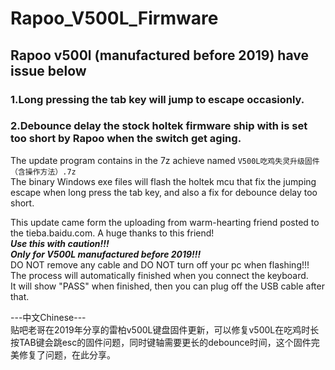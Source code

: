 # Rapoo_V500L_Firmware
## Rapoo v500l (manufactured before 2019) have issue below
### 1.Long pressing the tab key will jump to escape occasionly.
### 2.Debounce delay the stock holtek firmware ship with is set too short by Rapoo when the switch get aging.

The update program contains in the 7z achieve named `V500L吃鸡失灵升级固件（含操作方法）.7z`  
The binary Windows exe files will flash the holtek mcu that fix the jumping escape when long press the tab key, 
and also a fix for debounce delay too short.

This update came form the uploading from warm-hearting friend posted to the tieba.baidu.com.
A huge thanks to this friend!  
___Use this with caution!!!___  
___Only for V500L manufactured before 2019!!!___  
DO NOT remove any cable and DO NOT turn off your pc when flashing!!!  
The process will automatically finished when you connect the keyboard.  
It will show "PASS" when finished, then you can plug off the USB cable after that.  

---中文Chinese---  
贴吧老哥在2019年分享的雷柏v500L键盘固件更新，可以修复v500L在吃鸡时长按TAB键会跳esc的固件问题，同时键轴需要更长的debounce时间，这个固件完美修复了问题，在此分享。

